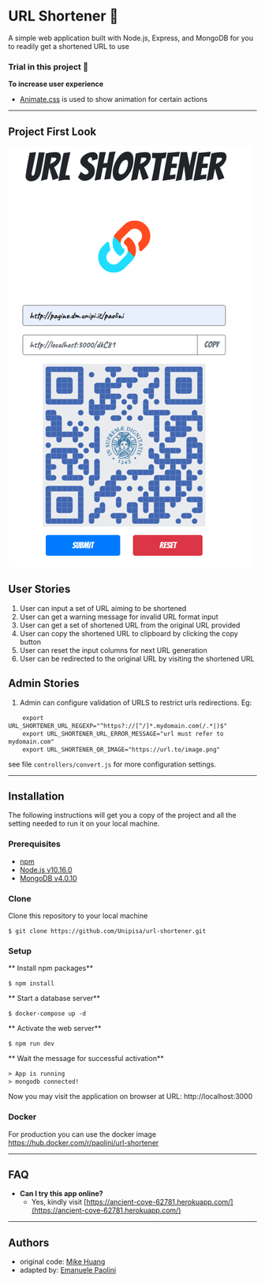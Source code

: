# URL Shortener 🔗
A simple web application built with Node.js, Express, and MongoDB for you to readily get a shortened URL to use


### Trial in this project 🤠
**To increase user experience**
+ [Animate.css](https://daneden.github.io/animate.css/) is used to show animation for certain actions

___

## Project First Look
![Application Screen Shot](screenshot.png)


## User Stories
1. User can input a set of URL aiming to be shortened
2. User can get a warning message for invalid URL format input
3. User can get a set of shortened URL from the original URL provided
4. User can copy the shortened URL to clipboard by clicking the copy button
5. User can reset the input columns for next URL generation 
6. User can be redirected to the original URL by visiting the shortened URL

## Admin Stories
1. Admin can configure validation of URLS to restrict urls redirections. Eg:
```
    export URL_SHORTENER_URL_REGEXP="^https?://[^/]*.mydomain.com(/.*|)$"
    export URL_SHORTENER_URL_ERROR_MESSAGE="url must refer to mydomain.com"
    export URL_SHORTENER_QR_IMAGE="https://url.to/image.png"
```
see file `controllers/convert.js` for more configuration settings.
___

## Installation
The following instructions will get you a copy of the project and all the setting needed to run it on your local machine.


### Prerequisites

- [npm](https://www.npmjs.com/get-npm)
- [Node.js v10.16.0](https://nodejs.org/en/download/)
- [MongoDB v4.0.10](https://www.mongodb.com/download-center/community)


### Clone

Clone this repository to your local machine

```
$ git clone https://github.com/Unipisa/url-shortener.git
```

### Setup

** Install npm packages**

```
$ npm install
```

** Start a database server**

```
$ docker-compose up -d
```

** Activate the web server**

```
$ npm run dev
```

** Wait the message for successful activation**

```
> App is running
> mongodb connected!
```
Now you may visit the application on browser at URL: http://localhost:3000

### Docker

For production you can use the docker image https://hub.docker.com/r/paolini/url-shortener

___


## FAQ
- **Can I try this app online?**
    - Yes, kindly visit [https://ancient-cove-62781.herokuapp.com/](https://ancient-cove-62781.herokuapp.com/)


___

## Authors

* original code: [Mike Huang](https://github.com/smallpaes)
* adapted by: [Emanuele Paolini](emanuele.paolini@gmail.com)